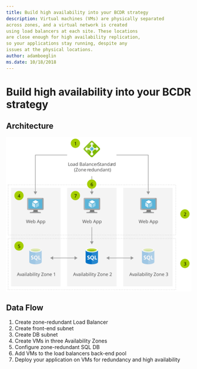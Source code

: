 ```yaml
---
title: Build high availability into your BCDR strategy
description: Virtual machines (VMs) are physically separated
across zones, and a virtual network is created
using load balancers at each site. These locations
are close enough for high availability replication,
so your applications stay running, despite any
issues at the physical locations.
author: adamboeglin
ms.date: 10/18/2018
---
```

# Build high availability into your BCDR strategy

## Architecture
<img src="media/build-high-availability-into-your-bcdr-strategy.svg" alt='architecture diagram' />

## Data Flow
1. Create zone-redundant Load Balancer
1. Create front-end subnet
1. Create DB subnet
1. Create VMs in three Availability Zones
1. Configure zone-redundant SQL DB
1. Add VMs to the load balancers back-end pool
1. Deploy your application on VMs for redundancy and high availability